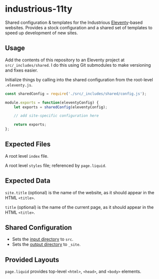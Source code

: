 # industrious-11ty

Shared configuration &amp; templates for the Industrious [Eleventy](https://www.11ty.dev/)-based websites. Provides a stock configuration and a shared set of templates to speed up development of new sites.

## Usage

Add the contents of this repository to an Eleventy project at `src/_includes/shared`. I do this using Git submodules to make versioning and fixes easier.

Initialize things by calling into the shared configuration from the root-level `.eleventy.js`.

```js
const sharedConfig = require('./src/_includes/shared/config.js');

module.exports = function(eleventyConfig) {
	let exports = sharedConfig(eleventyConfig);

	// add site-specific configuration here

	return exports;
};
```

## Expected Files

A root level `index` file.

A root level `styles` file; referenced by `page.liquid`.

## Expected Data

`site.title` (optional) is the name of the website, as it should appear in the HTML `<title>`.

`title` (optional) is the name of the current page, as it should appear in the HTML `<title>`.

## Shared Configuration

- Sets the [input directory](https://www.11ty.dev/docs/config/#input-directory) to `src`.
- Sets the [output directory](https://www.11ty.dev/docs/config/#output-directory) to `_site`.

## Provided Layouts

`page.liquid` provides top-level `<html>`, `<head>`, and `<body>` elements.
